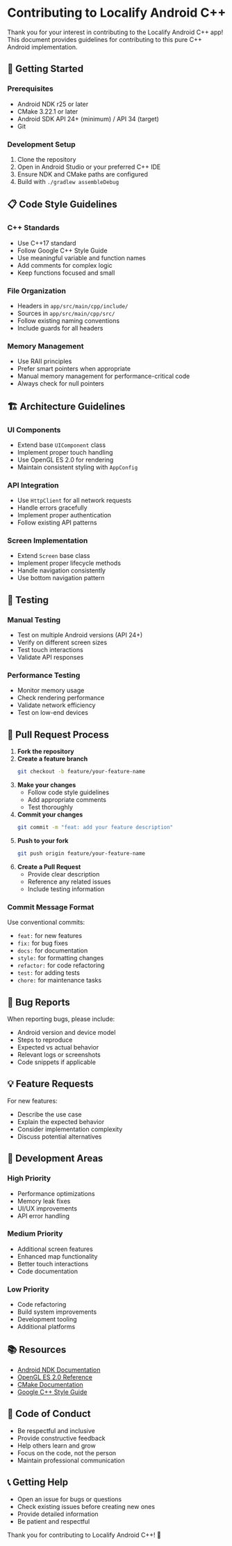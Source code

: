 # Contributing to Localify Android C++

Thank you for your interest in contributing to the Localify Android C++ app! This document provides guidelines for contributing to this pure C++ Android implementation.

## 🚀 Getting Started

### Prerequisites
- Android NDK r25 or later
- CMake 3.22.1 or later
- Android SDK API 24+ (minimum) / API 34 (target)
- Git

### Development Setup
1. Clone the repository
2. Open in Android Studio or your preferred C++ IDE
3. Ensure NDK and CMake paths are configured
4. Build with `./gradlew assembleDebug`

## 📋 Code Style Guidelines

### C++ Standards
- Use C++17 standard
- Follow Google C++ Style Guide
- Use meaningful variable and function names
- Add comments for complex logic
- Keep functions focused and small

### File Organization
- Headers in `app/src/main/cpp/include/`
- Sources in `app/src/main/cpp/src/`
- Follow existing naming conventions
- Include guards for all headers

### Memory Management
- Use RAII principles
- Prefer smart pointers when appropriate
- Manual memory management for performance-critical code
- Always check for null pointers

## 🏗️ Architecture Guidelines

### UI Components
- Extend base `UIComponent` class
- Implement proper touch handling
- Use OpenGL ES 2.0 for rendering
- Maintain consistent styling with `AppConfig`

### API Integration
- Use `HttpClient` for all network requests
- Handle errors gracefully
- Implement proper authentication
- Follow existing API patterns

### Screen Implementation
- Extend `Screen` base class
- Implement proper lifecycle methods
- Handle navigation consistently
- Use bottom navigation pattern

## 🧪 Testing

### Manual Testing
- Test on multiple Android versions (API 24+)
- Verify on different screen sizes
- Test touch interactions
- Validate API responses

### Performance Testing
- Monitor memory usage
- Check rendering performance
- Validate network efficiency
- Test on low-end devices

## 📝 Pull Request Process

1. **Fork the repository**
2. **Create a feature branch**
   ```bash
   git checkout -b feature/your-feature-name
   ```
3. **Make your changes**
   - Follow code style guidelines
   - Add appropriate comments
   - Test thoroughly
4. **Commit your changes**
   ```bash
   git commit -m "feat: add your feature description"
   ```
5. **Push to your fork**
   ```bash
   git push origin feature/your-feature-name
   ```
6. **Create a Pull Request**
   - Provide clear description
   - Reference any related issues
   - Include testing information

### Commit Message Format
Use conventional commits:
- `feat:` for new features
- `fix:` for bug fixes
- `docs:` for documentation
- `style:` for formatting changes
- `refactor:` for code refactoring
- `test:` for adding tests
- `chore:` for maintenance tasks

## 🐛 Bug Reports

When reporting bugs, please include:
- Android version and device model
- Steps to reproduce
- Expected vs actual behavior
- Relevant logs or screenshots
- Code snippets if applicable

## 💡 Feature Requests

For new features:
- Describe the use case
- Explain the expected behavior
- Consider implementation complexity
- Discuss potential alternatives

## 🔧 Development Areas

### High Priority
- Performance optimizations
- Memory leak fixes
- UI/UX improvements
- API error handling

### Medium Priority
- Additional screen features
- Enhanced map functionality
- Better touch interactions
- Code documentation

### Low Priority
- Code refactoring
- Build system improvements
- Development tooling
- Additional platforms

## 📚 Resources

- [Android NDK Documentation](https://developer.android.com/ndk)
- [OpenGL ES 2.0 Reference](https://www.khronos.org/opengles/sdk/docs/man/)
- [CMake Documentation](https://cmake.org/documentation/)
- [Google C++ Style Guide](https://google.github.io/styleguide/cppguide.html)

## 🤝 Code of Conduct

- Be respectful and inclusive
- Provide constructive feedback
- Help others learn and grow
- Focus on the code, not the person
- Maintain professional communication

## 📞 Getting Help

- Open an issue for bugs or questions
- Check existing issues before creating new ones
- Provide detailed information
- Be patient and respectful

Thank you for contributing to Localify Android C++! 🎵
